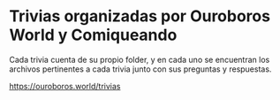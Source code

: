 # Trivias organizadas por Ouroboros World y Comiqueando

Cada trivia cuenta de su propio folder, y en cada uno se encuentran los archivos pertinentes a cada trivia junto con sus preguntas y respuestas.

https://ouroboros.world/trivias
